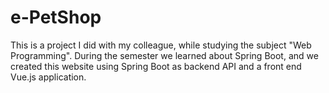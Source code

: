 # e-PetShop
This is a project I did with my colleague, while studying the subject "Web Programming". During the semester we learned about Spring Boot, and we created this website using Spring Boot as backend API and a front end Vue.js application.
